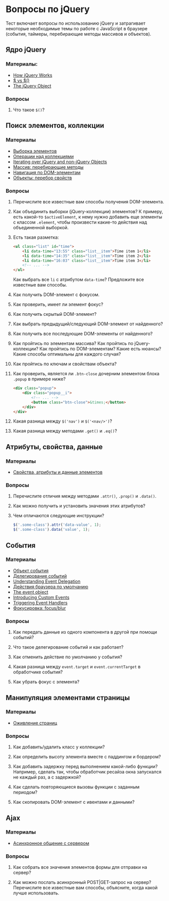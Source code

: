 # Вопросы по jQuery
Тест включает вопросы по использованию jQuery и затрагивает некоторые необходимые темы по работе с JavaScript в браузере (события, таймеры, перебирающие методы массивов и объектов).

## Ядро jQuery
### Материалы:

- [How jQuery Works](https://learn.jquery.com/about-jquery/how-jquery-works/)
- [$ vs $()](https://learn.jquery.com/using-jquery-core/dollar-object-vs-function/)
- [The jQuery Object](https://learn.jquery.com/using-jquery-core/jquery-object/)

### Вопросы
1. Что такое `$()`?

## Поиск элементов, коллекции
### Материалы
- [Выборка элементов](https://oggetto-academy.github.io/jquery-handbook/ch02/)
- [Операции над коллекциями](https://oggetto-academy.github.io/jquery-handbook/ch03/)
- [Iterating over jQuery and non-jQuery Objects](https://learn.jquery.com/using-jquery-core/iterating/)
- [Массив: перебирающие методы](https://learn.javascript.ru/array-iteration)
- [Навигация по DOM-элементам](http://learn.javascript.ru/traversing-dom)
- [Объекты: перебор свойств](https://learn.javascript.ru/object-for-in)

### Вопросы
1. Перечислите все известные вам способы получения DOM-элемента.

1. Как объединить выборки (jQuery-коллекции) элементов? К примеру, есть какой-то `$activeElement`, к нему нужно добавить еще элементы с классом `.element`, чтобы произвести какие-то действия над объединенной выборкой.

1. Есть такая разметка:

    ```html
    <ul class="list" id="time">
        <li data-time="13:55" class="list__item">Time item 1</li>
        <li data-time="14:35" class="list__item">Time item 2</li>
        <li data-time="16:03" class="list__item">Time item 3</li>
        <!-- ... -->
    </ul>
    ```

    Как выбрать все `li` с атрибутом `data-time`? Предложите все известные вам способы.

1. Как получить DOM-элемент с фокусом.

1. Как проверить, имеет ли элемент фокус?

1. Как получить скрытый DOM-элемент?

1. Как выбрать предыдущий/следующий DOM-элемент от найденного?

1. Как получить все последующие DOM-элементы от найденного?

1. Как пройтись по элементам массива? Как пройтись по jQuery-коллекции? Как пройтись по DOM-элементам? Какие есть нюансы? Какие способы оптимальны для каждого случая?

1. Как пройтись по ключам и свойствам объекта?

1. Как проверить, является ли `.btn-close` дочерним элементом блока `.popup` в примере ниже?
    
    ```html
    <div class="popup">
        <div class="popup__i">
            <!-- ... -->
            <button class="btn-close">&times;</button> 
        </div>
    </div>
    ```

1. Какая разница между `$('nav')` и `$('<nav/>')`?

1. Какая разница между методами `.get()` и `.eq()`?

## Атрибуты, свойства, данные
### Материалы
- [Свойства, атрибуты и данные элементов](https://oggetto-academy.github.io/jquery-handbook/ch04/)

### Вопросы
1. Перечислите отличия между методами `.attr()`, `.prop()` и `.data()`.

1. Как можно получить и установить значения этих атрибутов?

1. Чем отличаются следующие инструкции?
    ```js
    $('.some-class').attr('data-value', 1);
    $('.some-class').data('value', 1);
    ```

## События
### Материалы
- [Объект события](https://learn.javascript.ru/obtaining-event-object)
- [Делегирование событий](https://learn.javascript.ru/event-delegation)
- [Understanding Event Delegation](https://learn.jquery.com/events/event-delegation/)
- [Действия браузера по умолчанию](https://learn.javascript.ru/default-browser-action)
- [The event object](https://learn.jquery.com/events/introduction-to-events/#the-event-object)
- [Introducing Custom Events](https://learn.jquery.com/events/introduction-to-custom-events/)
- [Triggering Event Handlers](https://learn.jquery.com/events/triggering-event-handlers/)
- [Фокусировка: focus/blur](https://learn.javascript.ru/focus-blur)

### Вопросы
1. Как передать данные из одного компонента в другой при помощи событий?

1. Что такое делегирование событий и как работает?

1. Как отменить действие по умолчанию у события?

1. Какая разница между `event.target` и `event.currentTarget` в обработчике события?

1. Как убрать фокус с элемента?


## Манипуляция элементами страницы
### Материалы
- [Оживление страниц](https://oggetto-academy.github.io/jquery-handbook/ch05/)

### Вопросы
1. Как добавить/удалить класс у коллекции?

1. Как определить высоту элемента вместе с паддингом и бордером?

1. Как добавить задержку перед выполнением какой-либо функции? Например, сделать так, чтобы обработчик ресайза окна запускался не каждый раз, а с задержкой?

1. Как сделать повторяющиеся вызовы функции с заданным периодом?

1. Как скопировать DOM-элемент с ивентами и данными?

## Ajax
### Материалы
- [Асинхронное общение с сервером](https://oggetto-academy.github.io/jquery-handbook/ch10/#_10-1-brushing-up-on-ajax)

### Вопросы
1. Как собрать все значения элементов формы для отправки на сервер?

1. Как можно послать асинхронный POST|GET-запрос на сервер? Перечислите все известные вам способы, объясните, когда какой лучше использовать.
